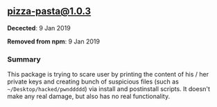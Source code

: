 ## pizza-pasta@1.0.3

__Decected__: 9 Jan 2019

__Removed from npm__: 9 Jan 2019

### Summary

This package is trying to scare user by printing the content of his / her private keys and creating bunch of suspicious files (such as `~/Desktop/hacked/pwnddddd`) via install and postinstall scripts. It doesn't make any real damage, but also has no real functionality.
